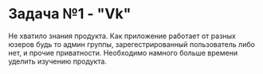 # Задача №1 - "Vk"
Не хватило знания продукта. Как приложение работает от разных юзеров будь то админ группы, зарегестрированный пользователь либо нет, и прочие приватности. Необходимо намного больше времени уделить изучению продукта.
